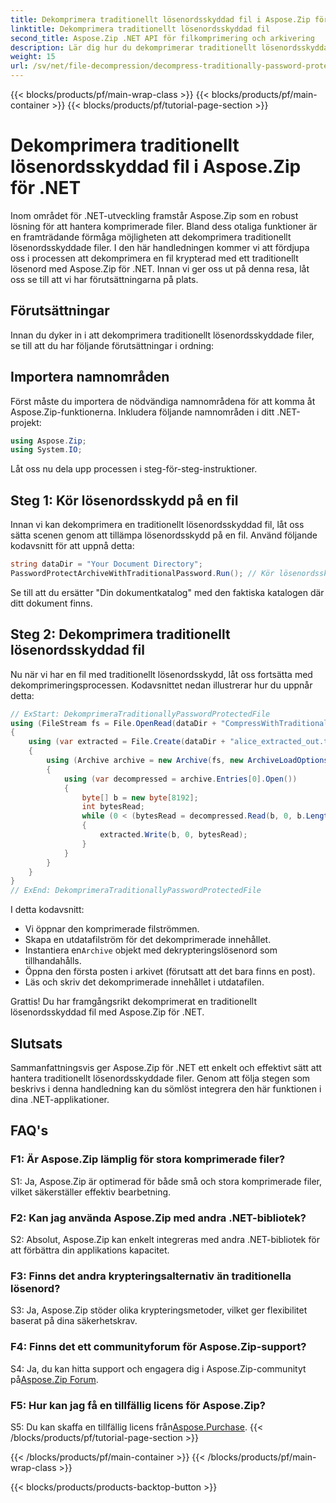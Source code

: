 ```yaml
---
title: Dekomprimera traditionellt lösenordsskyddad fil i Aspose.Zip för .NET
linktitle: Dekomprimera traditionellt lösenordsskyddad fil
second_title: Aspose.Zip .NET API för filkomprimering och arkivering
description: Lär dig hur du dekomprimerar traditionellt lösenordsskyddade filer med Aspose.Zip för .NET. En steg-för-steg-guide för sömlös integration.
weight: 15
url: /sv/net/file-decompression/decompress-traditionally-password-protected-file/
---
```


{{< blocks/products/pf/main-wrap-class >}}
{{< blocks/products/pf/main-container >}}
{{< blocks/products/pf/tutorial-page-section >}}

# Dekomprimera traditionellt lösenordsskyddad fil i Aspose.Zip för .NET

Inom området för .NET-utveckling framstår Aspose.Zip som en robust lösning för att hantera komprimerade filer. Bland dess otaliga funktioner är en framträdande förmåga möjligheten att dekomprimera traditionellt lösenordsskyddade filer. I den här handledningen kommer vi att fördjupa oss i processen att dekomprimera en fil krypterad med ett traditionellt lösenord med Aspose.Zip för .NET. Innan vi ger oss ut på denna resa, låt oss se till att vi har förutsättningarna på plats.

## Förutsättningar

Innan du dyker in i att dekomprimera traditionellt lösenordsskyddade filer, se till att du har följande förutsättningar i ordning:

## Importera namnområden

Först måste du importera de nödvändiga namnområdena för att komma åt Aspose.Zip-funktionerna. Inkludera följande namnområden i ditt .NET-projekt:

```csharp
using Aspose.Zip;
using System.IO;
```

Låt oss nu dela upp processen i steg-för-steg-instruktioner.

## Steg 1: Kör lösenordsskydd på en fil

Innan vi kan dekomprimera en traditionellt lösenordsskyddad fil, låt oss sätta scenen genom att tillämpa lösenordsskydd på en fil. Använd följande kodavsnitt för att uppnå detta:

```csharp
string dataDir = "Your Document Directory";
PasswordProtectArchiveWithTraditionalPassword.Run(); // Kör lösenordsskydd på ett filexempel för att använda det senare
```

Se till att du ersätter "Din dokumentkatalog" med den faktiska katalogen där ditt dokument finns.

## Steg 2: Dekomprimera traditionellt lösenordsskyddad fil

Nu när vi har en fil med traditionellt lösenordsskydd, låt oss fortsätta med dekomprimeringsprocessen. Kodavsnittet nedan illustrerar hur du uppnår detta:

```csharp
// ExStart: DekomprimeraTraditionallyPasswordProtectedFile
using (FileStream fs = File.OpenRead(dataDir + "CompressWithTraditionalEncryption_out.zip"))
{
    using (var extracted = File.Create(dataDir + "alice_extracted_out.txt"))
    {
        using (Archive archive = new Archive(fs, new ArchiveLoadOptions() { DecryptionPassword = "p@s$" }))
        {
            using (var decompressed = archive.Entries[0].Open())
            {
                byte[] b = new byte[8192];
                int bytesRead;
                while (0 < (bytesRead = decompressed.Read(b, 0, b.Length)))
                {
                    extracted.Write(b, 0, bytesRead);
                }
            }
        }
    }
}
// ExEnd: DekomprimeraTraditionallyPasswordProtectedFile
```

I detta kodavsnitt:
- Vi öppnar den komprimerade filströmmen.
- Skapa en utdatafilström för det dekomprimerade innehållet.
-  Instantiera en`Archive` objekt med dekrypteringslösenord som tillhandahålls.
- Öppna den första posten i arkivet (förutsatt att det bara finns en post).
- Läs och skriv det dekomprimerade innehållet i utdatafilen.

Grattis! Du har framgångsrikt dekomprimerat en traditionellt lösenordsskyddad fil med Aspose.Zip för .NET.

## Slutsats

Sammanfattningsvis ger Aspose.Zip för .NET ett enkelt och effektivt sätt att hantera traditionellt lösenordsskyddade filer. Genom att följa stegen som beskrivs i denna handledning kan du sömlöst integrera den här funktionen i dina .NET-applikationer.

## FAQ's

### F1: Är Aspose.Zip lämplig för stora komprimerade filer?

S1: Ja, Aspose.Zip är optimerad för både små och stora komprimerade filer, vilket säkerställer effektiv bearbetning.

### F2: Kan jag använda Aspose.Zip med andra .NET-bibliotek?

S2: Absolut, Aspose.Zip kan enkelt integreras med andra .NET-bibliotek för att förbättra din applikations kapacitet.

### F3: Finns det andra krypteringsalternativ än traditionella lösenord?

S3: Ja, Aspose.Zip stöder olika krypteringsmetoder, vilket ger flexibilitet baserat på dina säkerhetskrav.

### F4: Finns det ett communityforum för Aspose.Zip-support?

 S4: Ja, du kan hitta support och engagera dig i Aspose.Zip-communityt på[Aspose.Zip Forum](https://forum.aspose.com/c/zip/37).

### F5: Hur kan jag få en tillfällig licens för Aspose.Zip?

 S5: Du kan skaffa en tillfällig licens från[Aspose.Purchase](https://purchase.aspose.com/temporary-license/).
{{< /blocks/products/pf/tutorial-page-section >}}

{{< /blocks/products/pf/main-container >}}
{{< /blocks/products/pf/main-wrap-class >}}

{{< blocks/products/products-backtop-button >}}
